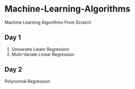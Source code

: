 # Machine-Learning-Algorithms
Machine Learning Algorithms From Scratch 

## Day 1
1. Univariate Lieanr Regression
2. Multi-Variate Linear Regression

## Day 2
Polynomial Regression
